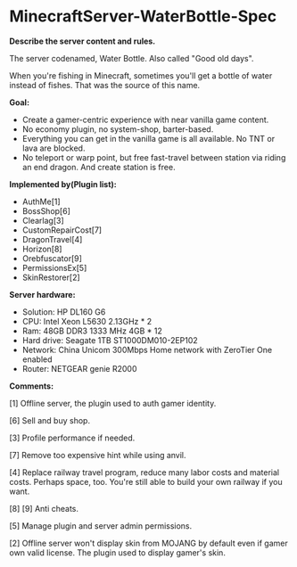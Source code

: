 # MinecraftServer-WaterBottle-Spec
**Describe the server content and rules.**

The server codenamed, Water Bottle. Also called "Good old days".

When you're fishing in Minecraft, sometimes you'll get a bottle of water instead of fishes. That was the source of this name.

**Goal:**
- Create a gamer-centric experience with near vanilla game content.
- No economy plugin, no system-shop, barter-based.
- Everything you can get in the vanilla game is all available. No TNT or lava are blocked.
- No teleport or warp point, but free fast-travel between station via riding an end dragon. And create station is free.

**Implemented by(Plugin list):**
- AuthMe[1]
- BossShop[6]
- Clearlag[3]
- CustomRepairCost[7]
- DragonTravel[4]
- Horizon[8]
- Orebfuscator[9]
- PermissionsEx[5]
- SkinRestorer[2]

**Server hardware:**
- Solution: HP DL160 G6
- CPU: Intel Xeon L5630 2.13GHz * 2
- Ram: 48GB DDR3 1333 MHz 4GB * 12
- Hard drive: Seagate 1TB ST1000DM010-2EP102
- Network: China Unicom 300Mbps Home network with ZeroTier One enabled
- Router: NETGEAR genie R2000

**Comments:**

[1] Offline server, the plugin used to auth gamer identity.

[6] Sell and buy shop.

[3] Profile performance if needed.

[7] Remove too expensive hint while using anvil.

[4] Replace railway travel program, reduce many labor costs and material costs. Perhaps space, too. You're still able to build your own railway if you want.

[8] [9] Anti cheats.

[5] Manage plugin and server admin permissions.

[2] Offline server won't display skin from MOJANG by default even if gamer own valid license. The plugin used to display gamer's skin.
